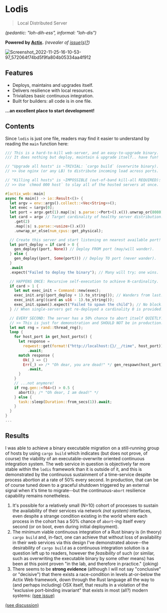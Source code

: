 # Lodis

> Local Distributed Server

_(pedantic: "loh-dih-ess", informal: "loh-dis")_

**Powered by [Actix](https://github.com/actix/actix-web).** _(revealer of [issue(s)?](https://github.com/actix/actix-web/issues/2932))_

![Screenshot_2022-11-25-16-10-53-97_572064f74bd5f9fa804b05334aa4f912](https://user-images.githubusercontent.com/8174594/204055821-d7004451-7e52-4212-a4c4-61f9b0f8f31c.jpg)

## Features

- Deploys, maintains and upgrades itself.
- Delivers resilience with local resources.
- Trivializes basic continuous integration.
- Built for builders: all code is in one file.

**...an excellent place to start development!**

## Contents

Since `lodis` is just one file, readers may find it easier to 
understand by reading the `main` function here:

```rust
/// This is a hard-to-kill web-server, and an easy-to-upgrade binary.
/// It does nothing but deploy, maintain & upgrade itself.. have fun!

// "Upgrade all hosts" is ~TRIVIAL: `cargo build` (overwrite binary).
// >> Use nginx (or any LB) to distribute incoming load across ports.

// "Killing all hosts" is ~IMPOSSIBLE (out-of-band kill-all REQUIRED):
// >> Use `chmod 000 host` to slay all of the hosted servers at once.

#[actix_web::main]
async fn main() -> io::Result<()> {
  let argv = env::args().collect::<Vec<String>>();
  let exec = &argv[0];
  let port = argv.get(1).map(|s| s.parse::<Port>().x()).unwrap_or(8080);
  let card = argv // Target cardinality of healthy server distribution.
    .get(2)
    .map(|s| s.parse::<usize>().x())
    .unwrap_or_else(num_cpus::get_physical);

  // Create this server and start listening on nearest available port!
  let port_deploy = if card > 0 {
    gen_deploy((port, None)) // Deploy FROM port (may/will wander).
  } else {
    gen_deploy((port, Some(port))) // Deploy TO port (never wander).
  }
  .await
  .expect("Failed to deploy the binary"); // Many will try; one wins.

  // HAPPENS ONCE: Recursive self-execution to achieve N-cardinality.
  if card > 1 {
    let mut exec_init = Command::new(exec);
    exec_init.arg((port_deploy + 1).to_string()); // Wanders from last.
    exec_init.arg((card as u16 - 1).to_string());
    exec_init.spawn().expect("Failed to spawn the child"); // No block!
  } // When single-servers get re-deployed a cardinality 0 is provided.

  // EVERY SECOND: The server has a 50% chance to abort itself QUIETLY!
  // >> This is just for demonstration and SHOULD NOT be in production.
  let mut rng = rand::thread_rng();
  loop {
    for host_port in get_host_ports() {
      let response =
        reqwest::get(format!("http://localhost:{}/__/time", host_port))
          .await;
      match response {
        Ok(_) => {}
        Err(_) => /* "Oh dear, you are dead!" */ gen_respawn(host_port)
          .await,
      }
    }
    // ...not anymore!
    if rng.gen::<f64>() > 0.5 {
      abort(); /* "Oh dear, I am dead!" */
    } else {
      task::sleep(Duration::from_secs(1)).await;
    }
  }
}
...
```

## Results

I was able to achieve a binary executable migration on a still-running group of hosts by using `cargo build` which indicates (but does not prove, of course) the viability of an executable-overwrite oriented continuous integration system. The web service in question is objectively far more stable within the `lodis` framework than it is outside of it, and this is demonstrated by the continuous sustainment of a time-service despite process abortion at a rate of 50% every second. In production, that can be of course tuned down to a graceful shutdown triggered by an external signal when it's time to migrate--but the continuous-`abort` resilience capability remains nonetheless.

1. It's possible for a relatively small (N=10) cohort of processes to sustain the availability of their services via network *(not system)* interfaces, even despite a strange condition existing in the world where each process in the cohort has a 50% chance of `abort`-ing itself every second (or on boot, even during initial deployment).
2. The minimum viable continuous integration of a Rust binary is (in theory) `cargo build` and, in-fact, one can achieve that without loss of availability in their web services via this design I've demonstrated above--the desirability of `cargo build` as a continuous integration solution is a question left up to readers, however the _feasibility_ of such (or similar, such as overwriting the executable binary by some other means) has been at this point proven "in the lab, and therefore in practice." (joking)
3. There seems to be **strong evidence** (although I will not say "conclusive" or "decisive") that there exists a race-condition in levels at-or-below the Actix Web framework, down through the Rust language all the way to (and perhaps including) OSX itself, that results in a violation of the "exclusive port-binding invariant" that exists in most (all?) modern systems: [(see issue)](https://github.com/actix/actix-web/issues/2932)

[(see discussion)](https://rust-lang.zulipchat.com/#narrow/stream/122651-general/topic/Distributed.20web-server.20research/near/312117377)
